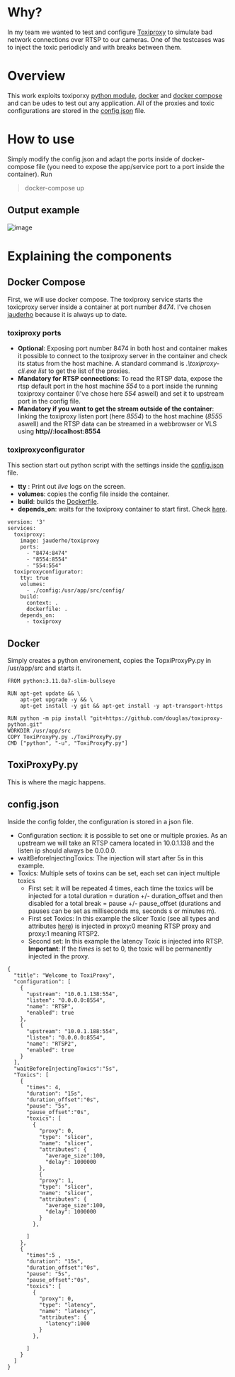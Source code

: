 # Why?
In my team we wanted to test and configure [Toxiproxy](https://github.com/Shopify/toxiproxy) to simulate bad network connections over RTSP to our cameras.
One of the testcases was to inject the toxic periodicly and with breaks between them.

# Overview
This work exploits toxiporxy [python module](https://github.com/douglas/toxiproxy-python), [docker](https://www.docker.com/) and [docker compose](https://docs.docker.com/compose/) and can be udes to test out any application.
All of the proxies and toxic configurations are stored in the [config.json](https://github.com/Mohamedkrs/ToxiProxy/blob/master/config/Config.json) file.
# How to use
Simply modify the config.json and adapt the ports inside of docker-compose file (you need to expose the app/service port to a port inside the container). Run
> docker-compose up
## Output example
![image](https://user-images.githubusercontent.com/44847005/165768006-9c3ffecb-be7d-4398-a111-f47629b3d5d0.png)

# Explaining the components
## Docker Compose
First, we will use docker compose. The toxiproxy service starts the toxicproxy server inside a container at port number *8474*. I've chosen [jauderho](https://hub.docker.com/r/jauderho/toxiproxy) because it is always up to date.

### toxiproxy ports
- **Optional**: Exposing port number 8474 in both host and container makes it possible to connect to the toxiproxy server in the container and check its status from the host machine. A standard command is *.\toxiproxy-cli.exe list* to get the list of the proxies.
- **Mandatory for RTSP connections**: To read the RTSP data, expose the rtsp default port in the host machine *554* to a port inside the running toxiproxy container (I've chose here *554* aswell) and set it to upstream port in the config file.
- **Mandatory if you want to get the stream outside of the container**: linking the toxiproxy listen port (here *8554*) to the host machine (*8555* aswell) and the RTSP data can be streamed in a webbrowser or VLS using **http//:localhost:8554**
### toxiproxyconfigurator
This section start out python script with the settings inside the [config.json](https://github.com/Mohamedkrs/ToxiProxy/blob/master/config/Config.json) file.
- **tty** : Print out *live* logs on the screen.
- **volumes**: copies the config file inside the container.
- **build**: builds the [Dockerfile](https://github.com/Mohamedkrs/ToxiProxy/blob/master/Dockerfile).
- **depends_on**: waits for the toxiproxy container to start first. Check [here](https://docs.docker.com/compose/startup-order/).
```
version: '3'
services:
  toxiproxy:
    image: jauderho/toxiproxy
    ports:
      - "8474:8474"
      - "8554:8554"
      - "554:554"
  toxiproxyconfigurator:
    tty: true
    volumes:
      - ./config:/usr/app/src/config/
    build:
      context: .
      dockerfile: .
    depends_on:
      - toxiproxy
```
## Docker
Simply creates a python environement, copies the TopxiProxyPy.py in /usr/app/src and starts it.
```
FROM python:3.11.0a7-slim-bullseye

RUN apt-get update && \
    apt-get upgrade -y && \
    apt-get install -y git && apt-get install -y apt-transport-https

RUN python -m pip install "git+https://github.com/douglas/toxiproxy-python.git"
WORKDIR /usr/app/src
COPY ToxiProxyPy.py ./ToxiProxyPy.py
CMD ["python", "-u", "ToxiProxyPy.py"]
```
## ToxiProxyPy.py
This is where the magic happens. 
## config.json
Inside the config folder, the configuration is stored in a json file.
- Configuration section: it is possible to set one or multiple proxies. As an upstream we will take an RTSP camera located in 10.0.1.138 and the listen ip should always be 0.0.0.0.
- waitBeforeInjectingToxics: The injection will start after 5s in this example.
- Toxics: Multiple sets of toxins can be set, each set can inject multiple toxics
  - First set: it will be repeated 4 times, each time the toxics will be injected for a total duration = duration +/- duration_offset and then disabled for a total break = pause +/- pause_offset (durations and pauses can be set as milliseconds ms, seconds s or minutes m).
  - First set Toxics: In this example the slicer Toxic (see all types and attributes [here](https://github.com/Shopify/toxiproxy#toxics)) is injected in proxy:0  meaning RTSP proxy and proxy:1 meaning RTSP2.
  - Second set: In this example the latency Toxic is injected into RTSP.
**Important**: If the *times* is set to 0, the toxic will be permanently injected in the proxy.
```
{
  "title": "Welcome to ToxiProxy",
  "configuration": [
    {
      "upstream": "10.0.1.138:554",
      "listen": "0.0.0.0:8554",
      "name": "RTSP",
      "enabled": true
    },
    {
      "upstream": "10.0.1.188:554",
      "listen": "0.0.0.0:8554",
      "name": "RTSP2",
      "enabled": true
    }
  ],
  "waitBeforeInjectingToxics":"5s",
  "Toxics": [
    {
      "times": 4,
      "duration": "15s",
      "duration_offset":"0s",
      "pause": "5s",
      "pause_offset":"0s",
      "toxics": [
        {
          "proxy": 0,
          "type": "slicer",
          "name": "slicer",
          "attributes": {
            "average_size":100,
            "delay": 1000000
          },
          {
          "proxy": 1,
          "type": "slicer",
          "name": "slicer",
          "attributes": {
            "average_size":100,
            "delay": 1000000
          }
        },
        
      ]
    },
    {
      "times":5 ,
      "duration": "15s",
      "duration_offset":"0s",
      "pause": "5s",
      "pause_offset":"0s",
      "toxics": [
        {
          "proxy": 0,
          "type": "latency",
          "name": "latency",
          "attributes": {
            "latency":1000
          }
        },
        
      ]
    }
  ]
}
```

